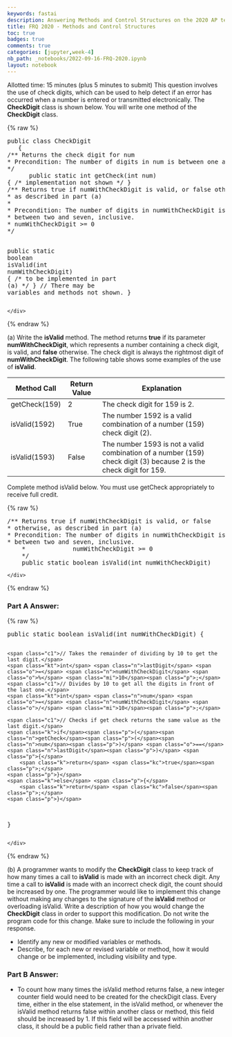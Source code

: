 ```yaml
---
keywords: fastai
description: Answering Methods and Control Structures on the 2020 AP test.
title: FRQ 2020 - Methods and Control Structures
toc: true 
badges: true
comments: true
categories: [jupyter,week-4]
nb_path: _notebooks/2022-09-16-FRQ-2020.ipynb
layout: notebook
---
```


<!--
#################################################
### THIS FILE WAS AUTOGENERATED! DO NOT EDIT! ###
#################################################
# file to edit: _notebooks/2022-09-16-FRQ-2020.ipynb
-->

<div class="container" id="notebook-container">
        
<div class="cell border-box-sizing text_cell rendered"><div class="inner_cell">
<div class="text_cell_render border-box-sizing rendered_html">
<p>Allotted time: 15 minutes (plus 5 minutes to submit)
This question involves the use of check digits, which can be used to help detect if an error has occurred when a number is entered or transmitted electronically.
The <strong>CheckDigit</strong> class is shown below. You will write one method of the <strong>CheckDigit</strong> class.</p>

</div>
</div>
</div>
    {% raw %}
    
<div class="cell border-box-sizing code_cell rendered">
<div class="input">

<div class="inner_cell">
    <div class="input_area">
<div class=" highlight hl-java"><pre><span></span><span class="kd">public</span> <span class="kd">class</span> <span class="nc">CheckDigit</span>
   <span class="p">{</span>
<span class="cm">/** Returns the check digit for num</span>
<span class="cm">* Precondition: The number of digits in num is between one and six, inclusive. * num &gt;= 0</span>
<span class="cm">*/</span>
      <span class="kd">public</span> <span class="kd">static</span> <span class="kt">int</span> <span class="nf">getCheck</span><span class="p">(</span><span class="kt">int</span> <span class="n">num</span><span class="p">)</span>
<span class="p">{</span> <span class="cm">/* implementation not shown */</span> <span class="p">}</span>
<span class="cm">/** Returns true if numWithCheckDigit is valid, or false otherwise,</span>
<span class="cm">* as described in part (a)</span>
<span class="cm">* </span>
<span class="cm">* Precondition: The number of digits in numWithCheckDigit is </span>
<span class="cm">* between two and seven, inclusive.</span>
<span class="cm">* numWithCheckDigit &gt;= 0</span>
<span class="cm">*/</span>

<span class="kd">public</span> <span class="kd">static</span> <span class="kt">boolean</span> <span class="nf">isValid</span><span class="p">(</span><span class="kt">int</span> <span class="n">numWithCheckDigit</span><span class="p">)</span> 
<span class="p">{</span> <span class="cm">/* to be implemented in part (a) */</span> <span class="p">}</span>
<span class="c1">// There may be variables and methods not shown.</span>
<span class="p">}</span>
</pre></div>

    </div>
</div>
</div>

</div>
    {% endraw %}

<div class="cell border-box-sizing text_cell rendered"><div class="inner_cell">
<div class="text_cell_render border-box-sizing rendered_html">
<p>(a) Write the <strong>isValid</strong> method. The method returns <strong>true</strong> if its parameter <strong>numWithCheckDigit</strong>, which represents a number containing a check digit, is valid, and <strong>false</strong> otherwise. The check digit is always the rightmost digit of <strong>numWithCheckDigit</strong>.
The following table shows some examples of the use of <strong>isValid</strong>.</p>
<table>
<thead><tr>
<th>Method Call</th>
<th>Return Value</th>
<th>Explanation</th>
</tr>
</thead>
<tbody>
<tr>
<td>getCheck(159)</td>
<td>2</td>
<td>The check digit for 159 is 2.</td>
</tr>
<tr>
<td>isValid(1592)</td>
<td>True</td>
<td>The number 1592 is a valid combination of a number (159) check digit (2).</td>
</tr>
<tr>
<td>isValid(1593)</td>
<td>False</td>
<td>The number 1593 is not a valid combination of a number (159) check digit (3) because 2 is the check digit for 159.</td>
</tr>
</tbody>
</table>
<p>Complete method isValid below. You must use getCheck appropriately to receive full credit.</p>

</div>
</div>
</div>
    {% raw %}
    
<div class="cell border-box-sizing code_cell rendered">
<div class="input">

<div class="inner_cell">
    <div class="input_area">
<div class=" highlight hl-java"><pre><span></span><span class="cm">/** Returns true if numWithCheckDigit is valid, or false</span>
<span class="cm">* otherwise, as described in part (a)</span>
<span class="cm">* Precondition: The number of digits in numWithCheckDigit is</span>
<span class="cm">* between two and seven, inclusive.</span>
<span class="cm">    *             numWithCheckDigit &gt;= 0</span>
<span class="cm">    */</span>
    <span class="kd">public</span> <span class="kd">static</span> <span class="kt">boolean</span> <span class="nf">isValid</span><span class="p">(</span><span class="kt">int</span> <span class="n">numWithCheckDigit</span><span class="p">)</span>
</pre></div>

    </div>
</div>
</div>

</div>
    {% endraw %}

<div class="cell border-box-sizing text_cell rendered"><div class="inner_cell">
<div class="text_cell_render border-box-sizing rendered_html">
<h3 id="Part-A-Answer:">Part A Answer:<a class="anchor-link" href="#Part-A-Answer:"> </a></h3>
</div>
</div>
</div>
    {% raw %}
    
<div class="cell border-box-sizing code_cell rendered">
<div class="input">

<div class="inner_cell">
    <div class="input_area">
<div class=" highlight hl-java"><pre><span></span><span class="kd">public</span> <span class="kd">static</span> <span class="kt">boolean</span> <span class="nf">isValid</span><span class="p">(</span><span class="kt">int</span> <span class="n">numWithCheckDigit</span><span class="p">)</span> <span class="p">{</span>

    <span class="c1">// Takes the remainder of dividing by 10 to get the last digit.</span>
    <span class="kt">int</span> <span class="n">lastDigit</span> <span class="o">=</span> <span class="n">numWithCheckDigit</span> <span class="o">%</span> <span class="mi">10</span><span class="p">;</span>
    <span class="c1">// Divides by 10 to get all the digits in front of the last one.</span>
    <span class="kt">int</span> <span class="n">num</span> <span class="o">=</span> <span class="n">numWithCheckDigit</span> <span class="o">/</span> <span class="mi">10</span><span class="p">;</span>

    <span class="c1">// Checks if get check returns the same value as the last digit.</span>
    <span class="k">if</span><span class="p">(</span><span class="n">getCheck</span><span class="p">(</span><span class="n">num</span><span class="p">)</span> <span class="o">==</span> <span class="n">lastDigit</span><span class="p">)</span> <span class="p">{</span>
        <span class="k">return</span> <span class="kc">true</span><span class="p">;</span>
    <span class="p">}</span>
    <span class="k">else</span> <span class="p">{</span>
        <span class="k">return</span> <span class="kc">false</span><span class="p">;</span>
    <span class="p">}</span>
<span class="p">}</span>
</pre></div>

    </div>
</div>
</div>

</div>
    {% endraw %}

<div class="cell border-box-sizing text_cell rendered"><div class="inner_cell">
<div class="text_cell_render border-box-sizing rendered_html">
<p>(b) A programmer wants to modify the <strong>CheckDigit</strong>  class to keep track of how many times a call to <strong>isValid</strong> is made with an incorrect check digit. Any time a call to <strong>isValid</strong> is made with an incorrect check digit, the count should be increased by one. The programmer would like to implement this change without making any changes to the signature of the <strong>isValid</strong> method or overloading isValid.
Write a description of how you would change the <strong>CheckDigit</strong> class in order to support this modification. Do not write the program code for this change.
Make sure to include the following in your response.</p>
<ul>
<li>Identify any new or modified variables or methods.</li>
<li>Describe, for each new or revised variable or method, how it would change or be implemented, including visibility and type.</li>
</ul>

</div>
</div>
</div>
<div class="cell border-box-sizing text_cell rendered"><div class="inner_cell">
<div class="text_cell_render border-box-sizing rendered_html">
<h3 id="Part-B-Answer:">Part B Answer:<a class="anchor-link" href="#Part-B-Answer:"> </a></h3><ul>
<li>To count how many times the isValid method returns false, a new integer counter field would need to be created for the checkDigit class. Every time, either in the else statement, in the isValid method, or whenever the isValid method returns false within another class or method, this field should be increased by 1. If this field will be accessed within another class, it should be a public field rather than a private field.</li>
</ul>

</div>
</div>
</div>
</div>
 

